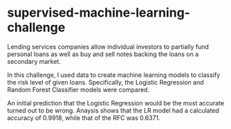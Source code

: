 # supervised-machine-learning-challenge
Lending services companies allow individual investors to partially fund personal loans as well as buy and sell notes backing the loans on a secondary market.

In this challenge, I used data to create machine learning models to classify the risk level of given loans. Specifically, the Logistic Regression and Random Forest Classifier models were compared.

An initial prediction that the Logistic Regression would be the most accurate turned out to be wrong. Anaysis shows that the LR model had a calculated accuracy of 0.9918, while that of the RFC was 0.6371.